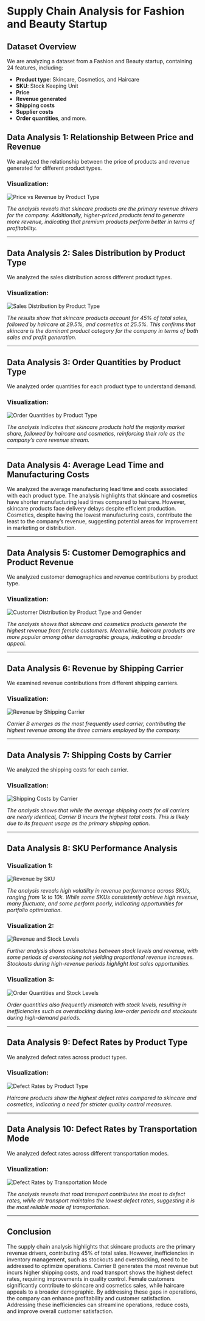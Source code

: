 # Supply Chain Analysis for Fashion and Beauty Startup

## Dataset Overview

We are analyzing a dataset from a Fashion and Beauty startup, containing 24 features, including:
- **Product type**: Skincare, Cosmetics, and Haircare
- **SKU**: Stock Keeping Unit
- **Price**
- **Revenue generated**
- **Shipping costs**
- **Supplier costs**
- **Order quantities**, and more.

## Data Analysis 1: Relationship Between Price and Revenue

We analyzed the relationship between the price of products and revenue generated for different product types.

### Visualization:
![Price vs Revenue by Product Type](https://github.com/ManuKashyap01/Supply_chain_analysis/blob/main/revenue_generated_and_price.png)

*The analysis reveals that skincare products are the primary revenue drivers for the company. Additionally, higher-priced products tend to generate more revenue, indicating that premium products perform better in terms of profitability.*

---

## Data Analysis 2: Sales Distribution by Product Type

We analyzed the sales distribution across different product types.

### Visualization:
![Sales Distribution by Product Type](https://github.com/ManuKashyap01/Supply_chain_analysis/blob/main/sales_product_type.png)

*The results show that skincare products account for 45% of total sales, followed by haircare at 29.5%, and cosmetics at 25.5%. This confirms that skincare is the dominant product category for the company in terms of both sales and profit generation.*

---

## Data Analysis 3: Order Quantities by Product Type

We analyzed order quantities for each product type to understand demand.

### Visualization:
![Order Quantities by Product Type](https://github.com/ManuKashyap01/Supply_chain_analysis/blob/main/order_quantities_product_type.png)

*The analysis indicates that skincare products hold the majority market share, followed by haircare and cosmetics, reinforcing their role as the company’s core revenue stream.*

---

## Data Analysis 4: Average Lead Time and Manufacturing Costs

We analyzed the average manufacturing lead time and costs associated with each product type. The analysis highlights that skincare and cosmetics have shorter manufacturing lead times compared to haircare. However, skincare products face delivery delays despite efficient production. Cosmetics, despite having the lowest manufacturing costs, contribute the least to the company’s revenue, suggesting potential areas for improvement in marketing or distribution.

---

## Data Analysis 5: Customer Demographics and Product Revenue

We analyzed customer demographics and revenue contributions by product type.

### Visualization:
![Customer Distribution by Product Type and Gender](https://github.com/ManuKashyap01/Supply_chain_analysis/blob/main/customer_demographics.png)

*The analysis shows that skincare and cosmetics products generate the highest revenue from female customers. Meanwhile, haircare products are more popular among other demographic groups, indicating a broader appeal.*

---

## Data Analysis 6: Revenue by Shipping Carrier

We examined revenue contributions from different shipping carriers.

### Visualization:
![Revenue by Shipping Carrier](https://github.com/ManuKashyap01/Supply_chain_analysis/blob/main/revenue_generated_shipping_carriers.png)

*Carrier B emerges as the most frequently used carrier, contributing the highest revenue among the three carriers employed by the company.*

---

## Data Analysis 7: Shipping Costs by Carrier

We analyzed the shipping costs for each carrier.

### Visualization:
![Shipping Costs by Carrier](https://github.com/ManuKashyap01/Supply_chain_analysis/blob/main/shipping_costs_carriers.png)

*The analysis shows that while the average shipping costs for all carriers are nearly identical, Carrier B incurs the highest total costs. This is likely due to its frequent usage as the primary shipping option.*

---

## Data Analysis 8: SKU Performance Analysis

### Visualization 1:
![Revenue by SKU](https://github.com/ManuKashyap01/Supply_chain_analysis/blob/main/revenue_generated_sku.png)

*The analysis reveals high volatility in revenue performance across SKUs, ranging from 1k to 10k. While some SKUs consistently achieve high revenue, many fluctuate, and some perform poorly, indicating opportunities for portfolio optimization.*

### Visualization 2:
![Revenue and Stock Levels](https://github.com/ManuKashyap01/Supply_chain_analysis/blob/main/revenue_stock_level_sku.png)

*Further analysis shows mismatches between stock levels and revenue, with some periods of overstocking not yielding proportional revenue increases. Stockouts during high-revenue periods highlight lost sales opportunities.*

### Visualization 3:
![Order Quantities and Stock Levels](https://github.com/ManuKashyap01/Supply_chain_analysis/blob/main/order_stock_level_sku.png)

*Order quantities also frequently mismatch with stock levels, resulting in inefficiencies such as overstocking during low-order periods and stockouts during high-demand periods.*

---

## Data Analysis 9: Defect Rates by Product Type

We analyzed defect rates across product types.

### Visualization:
![Defect Rates by Product Type](https://github.com/ManuKashyap01/Supply_chain_analysis/blob/main/defect_rates_product_type.png)

*Haircare products show the highest defect rates compared to skincare and cosmetics, indicating a need for stricter quality control measures.*

---

## Data Analysis 10: Defect Rates by Transportation Mode

We analyzed defect rates across different transportation modes.

### Visualization:
![Defect Rates by Transportation Mode](https://github.com/ManuKashyap01/Supply_chain_analysis/blob/main/defect_rate_transport_mode.png)

*The analysis reveals that road transport contributes the most to defect rates, while air transport maintains the lowest defect rates, suggesting it is the most reliable mode of transportation.*

---

## Conclusion

The supply chain analysis highlights that skincare products are the primary revenue drivers, contributing 45% of total sales. However, inefficiencies in inventory management, such as stockouts and overstocking, need to be addressed to optimize operations. Carrier B generates the most revenue but incurs higher shipping costs, and road transport shows the highest defect rates, requiring improvements in quality control. Female customers significantly contribute to skincare and cosmetics sales, while haircare appeals to a broader demographic. By addressing these gaps in operations, the company can enhance profitability and customer satisfaction. Addressing these inefficiencies can streamline operations, reduce costs, and improve overall customer satisfaction.

